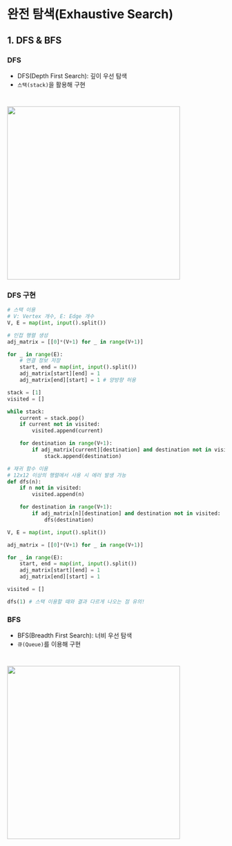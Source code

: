# 완전 탐색(Exhaustive Search)

## 1. DFS & BFS

### DFS
- DFS(Depth First Search): 깊이 우선 탐색
- `스택(stack)`을 활용해 구현
<br>
<img src="https://user-images.githubusercontent.com/109272360/184883260-45d53a9e-7451-4f58-8e68-57482d781a8c.png" width="400px" style="margin-top:10px;">

### DFS 구현
```python
# 스택 이용
# V: Vertex 개수, E: Edge 개수
V, E = map(int, input().split())

# 인접 행렬 생성
adj_matrix = [[0]*(V+1) for _ in range(V+1)]

for _ in range(E):
    # 연결 정보 저장
    start, end = map(int, input().split())
    adj_matrix[start][end] = 1
    adj_matrix[end][start] = 1 # 양방향 허용

stack = [1]
visited = []

while stack:
    current = stack.pop()
    if current not in visited:
        visited.append(current)

    for destination in range(V+1):
        if adj_matrix[current][destination] and destination not in visited:
            stack.append(destination)
```

```python
# 재귀 함수 이용
# 12x12 이상의 행렬에서 사용 시 에러 발생 가능
def dfs(n):
    if n not in visited:
        visited.append(n)

    for destination in range(V+1):
        if adj_matrix[n][destination] and destination not in visited:
            dfs(destination)

V, E = map(int, input().split())

adj_matrix = [[0]*(V+1) for _ in range(V+1)]

for _ in range(E):
    start, end = map(int, input().split())
    adj_matrix[start][end] = 1
    adj_matrix[end][start] = 1

visited = []

dfs(1) # 스택 이용할 때와 결과 다르게 나오는 점 유의!
```

### BFS
- BFS(Breadth First Search): 너비 우선 탐색
- `큐(Queue)`를 이용해 구현
<br>
<img src="https://user-images.githubusercontent.com/109272360/184883267-03226e04-ec31-479f-8ea2-dd68fd1953c1.png" width="400px" style="margin-top:10px;">




